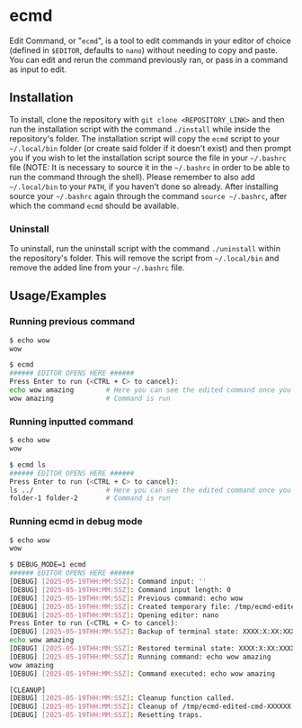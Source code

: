 # ecmd

Edit Command, or "`ecmd`", is a tool to edit commands in your editor of choice (defined in `$EDITOR`, defaults to `nano`) without needing to copy and paste. You can edit and rerun the command previously ran, or pass in a command as input to edit.


## Installation

To install, clone the repository with `git clone <REPOSITORY_LINK>` and then run the installation script with the command `./install` while inside the repository's folder. The installation script will copy the `ecmd` script to your `~/.local/bin` folder (or create said folder if it doesn't exist) and then prompt you if you wish to let the installation script source the file in your `~/.bashrc` file (NOTE: It is necessary to source it in the `~/.bashrc` in order to be able to run the command through the shell). Please remember to also add `~/.local/bin` to your `PATH`, if you haven't done so already. After installing source your `~/.bashrc` again through the command `source ~/.bashrc`, after which the command `ecmd` should be available.

### Uninstall

To uninstall, run the uninstall script with the command `./uninstall` within the repository's folder. This will remove the script from `~/.local/bin` and remove the added line from your `~/.bashrc` file.
## Usage/Examples

### Running previous command
```bash
$ echo wow
wow

$ ecmd
###### EDITOR OPENS HERE ###### 
Press Enter to run (<CTRL + C> to cancel):
echo wow amazing        # Here you can see the edited command once you save & quit the editor
wow amazing             # Command is run
```

### Running inputted command
```bash
$ echo wow
wow

$ ecmd ls
###### EDITOR OPENS HERE ###### 
Press Enter to run (<CTRL + C> to cancel):
ls ../                  # Here you can see the edited command once you save & quit the editor
folder-1 folder-2       # Command is run
```

### Running ecmd in debug mode
```bash
$ echo wow
wow

$ DEBUG_MODE=1 ecmd
###### EDITOR OPENS HERE ###### 
[DEBUG] [2025-05-19THH:MM:SSZ]: Command input: ''
[DEBUG] [2025-05-19THH:MM:SSZ]: Command input length: 0
[DEBUG] [2025-05-19THH:MM:SSZ]: Previous command: echo wow
[DEBUG] [2025-05-19THH:MM:SSZ]: Created temporary file: /tmp/ecmd-edited-cmd-XXXXXX
[DEBUG] [2025-05-19THH:MM:SSZ]: Opening editor: nano
Press Enter to run (<CTRL + C> to cancel):
[DEBUG] [2025-05-19THH:MM:SSZ]: Backup of terminal state: XXXX:X:XX:XXXX:X:XX:XX:XX:X...
echo wow amazing
[DEBUG] [2025-05-19THH:MM:SSZ]: Restored terminal state: XXXX:X:XX:XXXX:X:XX:XX:XX:X...
[DEBUG] [2025-05-19THH:MM:SSZ]: Running command: echo wow amazing
wow amazing
[DEBUG] [2025-05-19THH:MM:SSZ]: Command executed: echo wow amazing

[CLEANUP]
[DEBUG] [2025-05-19THH:MM:SSZ]: Cleanup function called.
[DEBUG] [2025-05-19THH:MM:SSZ]: Cleanup of /tmp/ecmd-edited-cmd-XXXXXX finished.
[DEBUG] [2025-05-19THH:MM:SSZ]: Resetting traps.
```
